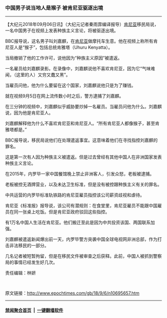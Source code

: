 ### 中国男子说当地人是猴子 被肯尼亚驱逐出境
------------------------

<p>【大纪元2018年09月06日讯】（大纪元记者秦雨霏编译报导）<a href="http://www.epochtimes.com/gb/tag/%E8%82%AF%E5%B0%BC%E4%BA%9A.html">肯尼亚</a>移民局说，一名中国男子在视频上发表种族主义言论，将被驱逐出境。</p>
<p>BBC报导说，这名男子叫刘嘉麒，在<a href="http://www.epochtimes.com/gb/tag/%E8%82%AF%E5%B0%BC%E4%BA%9A.html">肯尼亚</a>做摩托车生意。他在视频上称所有肯尼亚人是“猴子”，包括总统肯雅塔（Uhuru Kenyatta）。</p>
<p>当局撤销了他的工作许可，说他因为“种族主义原因”被遣返。</p>
<p>一名雇员给刘嘉麒录影。在录像中，刘嘉麒说他不喜欢肯尼亚，因为它“气味难闻，（这里的人）又穷又蠢又黑”。</p>
<p>当雇员问他，他为什么要留在这个国家，刘嘉麒说他只是为了赚钱。</p>
<p>就在视频9月5日在网上流传数小时之后，警方逮捕了刘嘉麒。</p>
<p>在三分钟的视频中，刘嘉麒似乎威胁要炒掉一名雇员。当雇员问他为什么。刘嘉麒说，因为他是肯尼亚人。</p>
<p>刘嘉麒解释他为什么不喜欢肯尼亚和肯尼亚人。“所有肯尼亚人都像猴子，甚至肯雅塔都是。”</p>
<p>BBC报导说，移民局说他们在处理遣返事宜。这意味着他们在寻找指控刘嘉麒的罪名。</p>
<p>这是第一次有人因为种族主义被遣返。但是过去曾经有其他中国人在非洲国家发表种族主义言论。</p>
<p>在2015年，内罗毕一家中国餐馆晚上禁止非洲客人，引发众怒，老板被逮捕。</p>
<p>老板被控无酒牌营业，以及未达卫生标准，但是没有被控跟种族主义有关的罪名。</p>
<p>中共运营的内罗毕标准轨铁路的肯尼亚雇员指控该公司薪资歧视和虐待。</p>
<p>肯尼亚《标准报》报导说，该公司有潜规则：在食堂里，肯尼亚雇员不能跟中国雇员在同一张桌上吃饭。但是肯尼亚政府驳回这些指控。</p>
<p>有1万名中国人生活在肯尼亚。他们搬迁至此是因为中共投资该国、两国联系加强。</p>
<p>刘嘉麒被遣返新闻爆出前一天，内罗毕警方突袭中国全球电视网非洲总部，作为打击非法移民的一部分。</p>
<p>几名记者被短暂拘留，但是在移民文件被审查之后获释。此前，中国人被抓到警察局的事情已经发生好几次。</p>
<p>责任编辑：林妍</p>
<p>&nbsp;</p>

原文链接：http://www.epochtimes.com/gb/18/9/6/n10695657.htm


------------------------
#### [禁闻聚合首页](https://github.com/gfw-breaker/banned-news/blob/master/README.md) &nbsp;|&nbsp;  [一键翻墙软件](https://github.com/gfw-breaker/nogfw/blob/master/README.md)